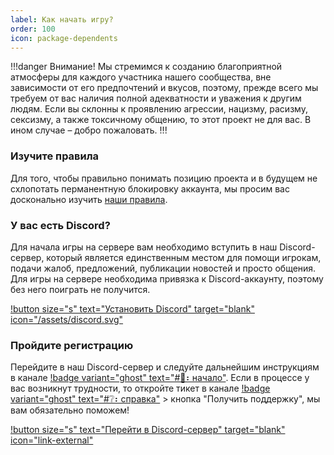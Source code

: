 ```yaml
---
label: Как начать игру?
order: 100
icon: package-dependents
---
```

!!!danger Внимание!
Мы стремимся к созданию благоприятной атмосферы для каждого участника нашего сообщества, вне зависимости от его предпочтений и вкусов, поэтому, прежде всего мы требуем от вас наличия полной адекватности и уважения к другим людям. Если вы склонны к проявлению агрессии, нацизму, расизму, сексизму, а также токсичному общению, то этот проект не для вас. В ином случае – добро пожаловать. 
!!!

### Изучите правила
Для того, чтобы правильно понимать позицию проекта и в будущем не схлопотать перманентную блокировку аккаунта, мы просим вас досконально изучить [наши правила](/rules.md).

### У вас есть Discord?
Для начала игры на сервере вам необходимо вступить в наш Discord-сервер, который является единственным местом для помощи игрокам, подачи жалоб, предложений, публикации новостей и просто общения. Для игры на сервере необходима привязка к Discord-аккаунту, поэтому без него поиграть не получится.

[!button size="s" text="Установить Discord" target="blank" icon="/assets/discord.svg"](https://discord.com/)

### Пройдите регистрацию
Перейдите в наш Discord-сервер и следуйте дальнейшим инструкциям в канале [!badge variant="ghost" text="#🚀⠆начало"](https://discord.com/channels/1117399530451783871/1136359040448987166). Если в процессе у вас возникнут трудности, то откройте тикет в канале [!badge variant="ghost" text="#❔⠆справка"](https://discord.com/channels/1117399530451783871/1133013860991893694) > кнопка "Получить поддержку", мы вам обязательно поможем!

[!button size="s" text="Перейти в Discord-сервер" target="blank" icon="link-external"](https://discord.gg/e3DD5rA2Wq)